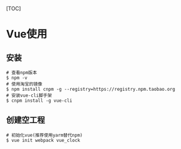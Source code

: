 [TOC]

# Vue使用

## 安装

```shell
# 查看npm版本
$ npm -v
# 使用淘宝的镜像
$ npm install cnpm -g --registry=https://registry.npm.taobao.org
# 安装vue-cli脚手架
$ cnpm install -g vue-cli
```

## 创建空工程

```shell
# 初始化vue(推荐使用yarm替代npm)
$ vue init webpack vue_clock
```


